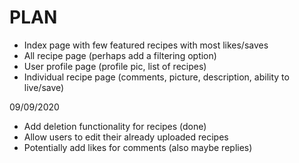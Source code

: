 # PLAN

* Index page with few featured recipes with most likes/saves
* All recipe page (perhaps add a filtering option)
* User profile page (profile pic, list of recipes)
* Individual recipe page (comments, picture, description, ability to live/save)


09/09/2020 

* Add deletion functionality for recipes (done)
* Allow users to edit their already uploaded recipes
* Potentially add likes for comments (also maybe replies)

